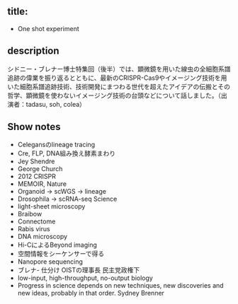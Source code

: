 
## title:
- One shot experiment

## description
シドニー・ブレナー博士特集回（後半）では、顕微鏡を用いた線虫の全細胞系譜追跡の偉業を振り返るとともに、最新のCRISPR-Cas9やイメージング技術を用いた細胞系譜追跡技術、技術開発にまつわる世代を超えたアイデアの伝搬とその哲学、顕微鏡を使わないイメージング技術の台頭などについて話しました。（出演者：tadasu, soh, colea）

## Show notes
- Celegansのlineage tracing
- Cre, FLP, DNA組み換え酵素まわり
- Jey Shendre
- George Church
- 2012 CRISPR
- MEMOIR, Nature 
- Organoid -> scWGS -> lineage
- Drosophila -> scRNA-seq Science
- light-sheet microscopy
- Braibow
- Connectome
- Rabis virus
- DNA microscopy
- Hi-CによるBeyond imaging
- 空間情報をシーケンサーで得る
- Nanopore sequencing
- ブレナ- 仕分け OISTの理事長 民主党政権下
- low-input, high-throughput, no-output biology
- Progress in science depends on new techniques, new discoveries and new ideas, probably in that order. Sydney Brenner 
